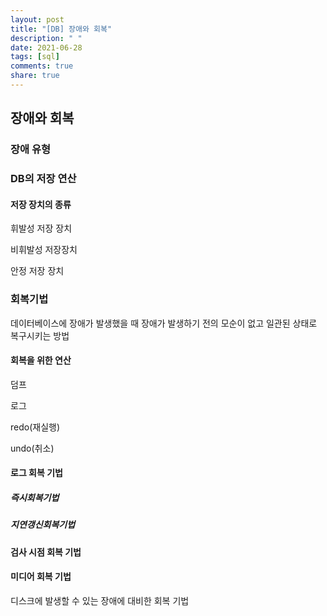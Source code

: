 ```yaml
---
layout: post
title: "[DB] 장애와 회복"
description: " "
date: 2021-06-28
tags: [sql]
comments: true
share: true
---
```



## 장애와 회복

### 장애 유형

### DB의 저장 연산

#### 저장 장치의 종류

휘발성 저장 장치

비휘발성 저장장치

안정 저장 장치

### 회복기법

데이터베이스에 장애가 발생했을 때 장애가 발생하기 전의 모순이 없고 일관된 상태로 복구시키는 방법

#### 회복을 위한 연산

덤프

로그

redo(재실행)

undo(취소)

#### 로그 회복 기법

##### 즉시회복기법

##### 지연갱신회복기법

#### 검사 시점 회복 기법

#### 미디어 회복 기법

디스크에 발생할 수 있는 장애에 대비한 회복 기법
